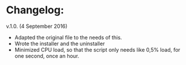 # Changelog:

v.1.0. (4 September 2016)
* Adapted the original file to the needs of this.
* Wrote the installer and the uninstaller
* Minimized CPU load, so that the script only needs like 0,5% load, for one second, once an hour.
